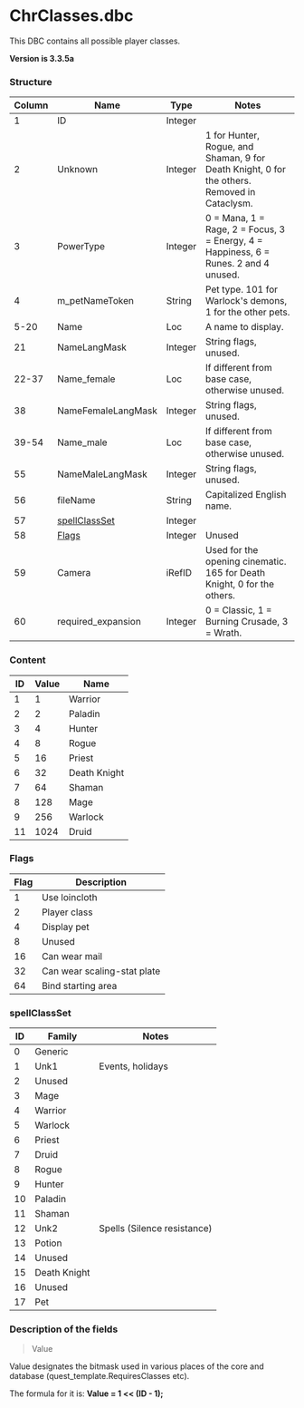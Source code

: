 # ChrClasses.dbc

This DBC contains all possible player classes.

**Version is 3.3.5a**

### Structure

| Column | Name                                         | Type    | Notes                                                                                        |
|--------|----------------------------------------------|---------|----------------------------------------------------------------------------------------------|
| 1      | ID                                           | Integer |                                                                                              |
| 2      | Unknown                                      | Integer | 1 for Hunter, Rogue, and Shaman, 9 for Death Knight, 0 for the others. Removed in Cataclysm. |
| 3      | PowerType                                    | Integer | 0 = Mana, 1 = Rage, 2 = Focus, 3 = Energy, 4 = Happiness, 6 = Runes. 2 and 4 unused.         |
| 4      | m_petNameToken                               | String  | Pet type. 101 for Warlock's demons, 1 for the other pets.                                    |
| 5-20   | Name                                         | Loc     | A name to display.                                                                           |
| 21     | NameLangMask                                 | Integer | String flags, unused.                                                                        |
| 22-37  | Name_female                                  | Loc     | If different from base case, otherwise unused.                                               |
| 38     | NameFemaleLangMask                           | Integer | String flags, unused.                                                                        |
| 39-54  | Name_male                                    | Loc     | If different from base case, otherwise unused.                                               |
| 55     | NameMaleLangMask                             | Integer | String flags, unused.                                                                        |
| 56     | fileName                                     | String  | Capitalized English name.                                                                    |
| 57     | [spellClassSet](chrclasses.md#spellClassSet) | Integer |                                                                                              |
| 58     | [Flags](#flags)                              | Integer | Unused                                                                                       |
| 59     | Camera                                       | iRefID  | Used for the opening cinematic. 165 for Death Knight, 0 for the others.                      |
| 60     | required_expansion                           | Integer | 0 = Classic, 1 = Burning Crusade, 3 = Wrath.                                                 |

### Content

| ID | Value | Name               |
|----|-------|--------------------|
| 1  | 1     | Warrior            |
| 2  | 2     | Paladin            |
| 3  | 4     | Hunter             |
| 4  | 8     | Rogue              |
| 5  | 16    | Priest             |
| 6  | 32    | Death Knight       |
| 7  | 64    | Shaman             |
| 8  | 128   | Mage               |
| 9  | 256   | Warlock            |
| 11 | 1024  | Druid              |

### Flags

| Flag | Description                 |
|------|-----------------------------|
| 1    | Use loincloth               |
| 2    | Player class                |
| 4    | Display pet                 |
| 8    | Unused                      |
| 16   | Can wear mail               |
| 32   | Can wear scaling-stat plate |
| 64   | Bind starting area          |

### spellClassSet

| ID | Family       | Notes                       |
|----|--------------|-----------------------------|
| 0  | Generic      |                             |
| 1  | Unk1         | Events, holidays            |
| 2  | Unused       |                             |
| 3  | Mage         |                             |
| 4  | Warrior      |                             |
| 5  | Warlock      |                             |
| 6  | Priest       |                             |
| 7  | Druid        |                             |
| 8  | Rogue        |                             |
| 9  | Hunter       |                             |
| 10 | Paladin      |                             |
| 11 | Shaman       |                             |
| 12 | Unk2         | Spells (Silence resistance) |
| 13 | Potion       |                             |
| 14 | Unused       |                             |
| 15 | Death Knight |                             |
| 16 | Unused       |                             |
| 17 | Pet          |                             |

### Description of the fields

> Value

Value designates the bitmask used in various places of the core and database (quest_template.RequiresClasses etc).

The formula for it is: **Value = 1 << (ID - 1);**
